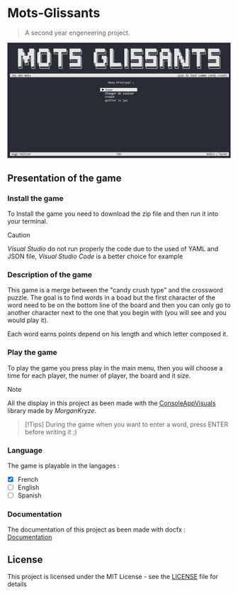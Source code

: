 # Mots-Glissants
> A second year engeneering project.

![ ](/Projet-A2-S1/documentation/images/main_menu.png)

## Presentation of the game

### Install the game

To Install the game you need to download the zip file and then run it into your terminal.
>[!CAUTION]
>*Visual Studio* do not run properly the code due to the used of YAML and JSON file, *Visual Studio Code* is a better choice for example

### Description of the game

This game is a merge between the "candy crush type" and the crossword puzzle.
The goal is to find words in a boad but the first character of the word need to be on the bottom line of the board and then you can only go to another character next to the one that you begin with (you will see and you would play it).

Each word earns points depend on his length and which letter composed it.

### Play the game

To play the game you press play in the main menu, then you will choose a time for each player, the numer of player, the board and it size.

>[!NOTE]
> All the display in this project as been made with the [ConsoleAppVisuals](https://github.com/MorganKryze/ConsoleAppVisuals) library made by *MorganKryze*.

>[!Tips]
>During the game when you want to enter a word, press ENTER before writing it ;)

### Language

The game is playable in the langages :

- [x] French
- [ ] English
- [ ] Spanish

### Documentation

The documentation of this project as been made with docfx : [Documentation](https://robinmoon2.github.io/Mots-Glissants/)

## License

This project is licensed under the MIT License - see the [LICENSE](LICENSE.md) file for details
